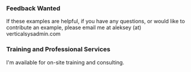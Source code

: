### Feedback Wanted

If these examples are helpful, if you have any questions,
or would like to contribute an example, please email me
at aleksey (at) verticalsysadmin.com

### Training and Professional Services
I'm available for on-site training and consulting.
